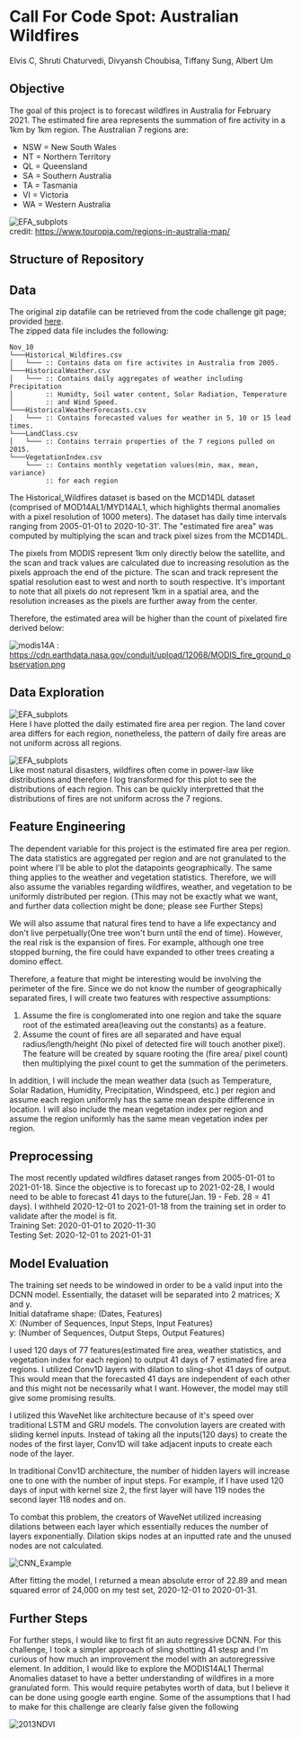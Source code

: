 # Call For Code Spot: Australian Wildfires
Elvis C, Shruti Chaturvedi, Divyansh Choubisa, Tiffany Sung, Albert Um

## Objective
The goal of this project is to forecast wildfires in Australia for February 2021. The estimated fire area represents the summation of fire activity in a 1km by 1km region. The Australian 7 regions are:
- NSW = New South Wales
- NT = Northern Territory
- QL = Queensland
- SA = Southern Australia
- TA = Tasmania
- VI = Victoria
- WA = Western Australia

![EFA_subplots](images/Australia.png) <br>
credit: https://www.touropia.com/regions-in-australia-map/

## Structure of Repository


## Data
The original zip datafile can be retrieved from the code challenge git page; provided [here](https://github.com/Call-for-Code/Spot-Challenge-Wildfires). <br>
The zipped data file includes the following:

```
Nov_10
└───Historical_Wildfires.csv
│   └─── :: Contains data on fire activites in Australia from 2005.
└───HistoricalWeather.csv
│   └─── :: Contains daily aggregates of weather including Precipitation
│        :: Humidty, Soil water content, Solar Radiation, Temperature
│        :: and Wind Speed.
└───HistoricalWeatherForecasts.csv
│   └─── :: Contains forecasted values for weather in 5, 10 or 15 lead times.
└───LandClass.csv
│   └─── :: Contains terrain properties of the 7 regions pulled on 2015.
└───VegetationIndex.csv
    └─── :: Contains monthly vegetation values(min, max, mean, variance) 
         :: for each region
```
The Historical_Wildfires dataset is based on the MCD14DL dataset (comprised of MOD14AL1/MYD14AL1, which highlights thermal anomalies with a pixel resolution of 1000 meters). The dataset has daily time intervals ranging from 2005-01-01 to 2020-10-31'. The "estimated fire area" was computed by multiplying the scan and track pixel sizes from the MCD14DL. </br>

The pixels from MODIS represent 1km only directly below the satellite, and the scan and track values are calculated due to increasing resolution as the pixels approach the end of the picture. The scan and track represent the spatial resolution east to west and north to south respective. It's important to note that all pixels do not represent 1km in a spatial area, and the resolution increases as the pixels are further away from the center. <br>

Therefore, the estimated area will be higher than the count of pixelated fire derived below:


![modis14A](https://cdn.earthdata.nasa.gov/conduit/upload/12068/MODIS_fire_ground_observation.png)
: https://cdn.earthdata.nasa.gov/conduit/upload/12068/MODIS_fire_ground_observation.png

## Data Exploration


![EFA_subplots](images/EFA_subplots.png) <br>
Here I have plotted the daily estimated fire area per region. The land cover area differs for each region, nonetheless, the pattern of daily fire areas are not uniform across all regions.


![EFA_subplots](images/EFA_distplots.png) <br>
Like most natural disasters, wildfires often come in power-law like distributions and therefore I log transformed for this plot to see the distributions of each region. This can be quickly interpretted that the distributions of fires are not uniform across the 7 regions.


## Feature Engineering

The dependent variable for this project is the estimated fire area per region. The data statistics are aggregated per region and are not granulated to the point where I'll be able to plot the datapoints geographically. The same thing applies to the weather and vegetation statistics.  Therefore, we will also assume the variables regarding wildfires, weather, and vegetation to be uniformly distributed per region. 
(This may not be exactly what we want, and further data collection might be done; please see Further Steps)

We will also assume that natural fires tend to have a life expectancy and don't live perpetually(One tree won't burn until the end of time). However, the real risk is the expansion of fires. For example, although one tree stopped burning, the fire could have expanded to other trees creating a domino effect.

Therefore, a feature that might be interesting would be involving the perimeter of the fire. Since we do not know the number of geographically separated fires, I will create two features with respective assumptions:
1. Assume the fire is conglomerated into one region and take the square root of the estimated area(leaving out the constants) as a feature.
2. Assume the count of fires are all separated and have equal radius/length/height (No pixel of detected fire will touch another pixel). The feature will be created by square rooting the (fire area/ pixel count) then multiplying the pixel count to get the summation of the perimeters.


In addition, I will include the mean weather data (such as Temperature, Solar Radation, Humidity, Precipitation, Windspeed, etc.) per region and assume each region uniformly has the same mean despite difference in location. I will also include the mean vegetation index per region and assume the region uniformly has the same mean vegetation index per region.


## Preprocessing 
The most recently updated wildfires dataset ranges from 2005-01-01 to 2021-01-18. Since the objective is to forecast up to 2021-02-28, I would need to be able to forecast 41 days to the future(Jan. 19 - Feb. 28 = 41 days). I withheld 2020-12-01 to 2021-01-18 from the training set in order to validate after the model is fit.<br>
Training Set: 2020-01-01 to 2020-11-30 <br>
Testing Set: 2020-12-01 to 2021-01-31 <br>

## Model Evaluation
The training set needs to be windowed in order to be a valid input into the DCNN model. Essentially, the dataset will be separated into 2 matrices; X and y. <br>
Initial dataframe shape: (Dates, Features) <br>
X: (Number of Sequences, Input Steps, Input Features) <br>
y: (Number of Sequences, Output Steps, Output Features) <br>

I used 120 days of 77 features(estimated fire area, weather statistics, and vegetation index for each region) to output 41 days of 7 estimated fire area regions. I utilized Conv1D layers with dilation to sling-shot 41 days of output. This would mean that the forecasted 41 days are independent of each other and this might not be necessarily what I want. However, the model may still give some promising results.

I utilized this WaveNet like architecture because of it's speed over traditional LSTM and GRU models. The convolution layers are created with sliding kernel inputs. Instead of taking all the inputs(120 days) to create the nodes of the first layer, Conv1D will take adjacent inputs to create each node of the layer. 

In traditional Conv1D architecture, the number of hidden layers will increase one to one with the number of input steps. For example, if I have used 120 days of input with kernel size 2, the first layer will have 119 nodes the second layer 118 nodes and on. 

To combat this problem, the creators of WaveNet utilized increasing dilations between each layer which essentially reduces the number of layers exponentially. Dilation skips nodes at an inputted rate and the unused nodes are not calculated. 


![CNN_Example](images/dcnn_example.png)

After fitting the model, I returned a mean absolute error of 22.89 and mean squared error of 24,000 on my test set, 2020-12-01 to 2020-01-31.



## Further Steps
For further steps, I would like to first fit an auto regressive DCNN. For this challenge, I took a simpler approach of sling shotting 41 stesp and I'm curious of how much an improvement the model with an autoregressive element.
In addition, I would like to explore the MODIS14AL1 Thermal Anomalies dataset to have a better understanding of wildfires in a more granulated form. This would require petabytes worth of data, but I believe it can be done using google earth engine. Some of the assumptions that I had to make for this challenge are clearly false given the following

![2013NDVI](images/Australia2013NDVI.gif)


